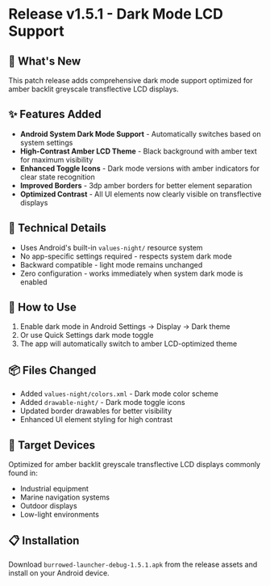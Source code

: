 # Release v1.5.1 - Dark Mode LCD Support

## 🎯 What's New
This patch release adds comprehensive dark mode support optimized for amber backlit greyscale transflective LCD displays.

## ✨ Features Added
- **Android System Dark Mode Support** - Automatically switches based on system settings
- **High-Contrast Amber LCD Theme** - Black background with amber text for maximum visibility
- **Enhanced Toggle Icons** - Dark mode versions with amber indicators for clear state recognition
- **Improved Borders** - 3dp amber borders for better element separation
- **Optimized Contrast** - All UI elements now clearly visible on transflective displays

## 🔧 Technical Details
- Uses Android's built-in `values-night/` resource system
- No app-specific settings required - respects system dark mode
- Backward compatible - light mode remains unchanged
- Zero configuration - works immediately when system dark mode is enabled

## 📱 How to Use
1. Enable dark mode in Android Settings → Display → Dark theme
2. Or use Quick Settings dark mode toggle
3. The app will automatically switch to amber LCD-optimized theme

## 📦 Files Changed
- Added `values-night/colors.xml` - Dark mode color scheme
- Added `drawable-night/` - Dark mode toggle icons
- Updated border drawables for better visibility
- Enhanced UI element styling for high contrast

## 🎯 Target Devices
Optimized for amber backlit greyscale transflective LCD displays commonly found in:
- Industrial equipment
- Marine navigation systems
- Outdoor displays
- Low-light environments

## 📋 Installation
Download `burrowed-launcher-debug-1.5.1.apk` from the release assets and install on your Android device.
